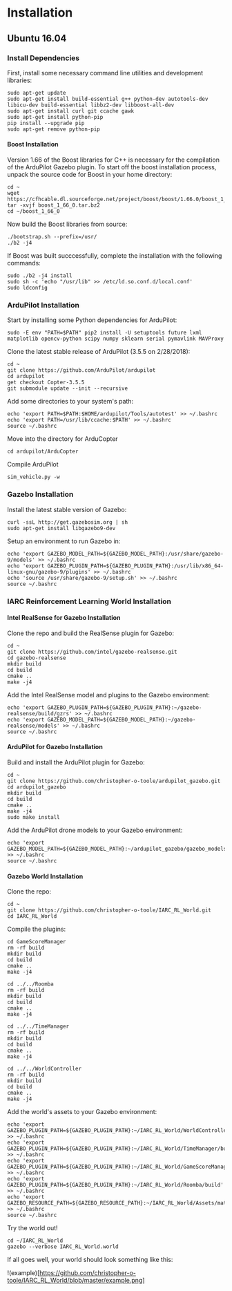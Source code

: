 # Installation
## Ubuntu 16.04

### Install Dependencies

First, install some necessary command line utilities and development libraries:
```
sudo apt-get update
sudo apt-get install build-essential g++ python-dev autotools-dev libicu-dev build-essential libbz2-dev libboost-all-dev
sudo apt-get install curl git ccache gawk
sudo apt-get install python-pip
pip install --upgrade pip
sudo apt-get remove python-pip
```

#### Boost Installation
Version 1.66 of the Boost libraries for C++ is necessary for the compilation of the ArduPilot Gazebo plugin. To start off the boost installation process, unpack the source code for Boost in your home directory:
```
cd ~
wget https://cfhcable.dl.sourceforge.net/project/boost/boost/1.66.0/boost_1_66_0.tar.bz2
tar -xvjf boost_1_66_0.tar.bz2
cd ~/boost_1_66_0
```
Now build the Boost libraries from source:
```
./bootstrap.sh --prefix=/usr/
./b2 -j4
```
If Boost was built succcessfully, complete the installation with the following commands:
```
sudo ./b2 -j4 install
sudo sh -c 'echo "/usr/lib" >> /etc/ld.so.conf.d/local.conf'
sudo ldconfig
```

### ArduPilot Installation

Start by installing some Python dependencies for ArduPilot:
```
sudo -E env "PATH=$PATH" pip2 install -U setuptools future lxml matplotlib opencv-python scipy numpy sklearn serial pymavlink MAVProxy
```
Clone the latest stable release of ArduPilot (3.5.5 on 2/28/2018):
```
cd ~
git clone https://github.com/ArduPilot/ardupilot
cd ardupilot
get checkout Copter-3.5.5
git submodule update --init --recursive
```
Add some directories to your system's path:
```
echo 'export PATH=$PATH:$HOME/ardupilot/Tools/autotest' >> ~/.bashrc
echo 'export PATH=/usr/lib/ccache:$PATH' >> ~/.bashrc
source ~/.bashrc
```
Move into the directory for ArduCopter
```
cd ardupilot/ArduCopter
```
Compile ArduPilot
```
sim_vehicle.py -w
```

### Gazebo Installation

Install the latest stable version of Gazebo:
```
curl -ssL http://get.gazebosim.org | sh
sudo apt-get install libgazebo9-dev
```
Setup an environment to run Gazebo in:
```
echo 'export GAZEBO_MODEL_PATH=${GAZEBO_MODEL_PATH}:/usr/share/gazebo-9/models' >> ~/.bashrc
echo 'export GAZEBO_PLUGIN_PATH=${GAZEBO_PLUGIN_PATH}:/usr/lib/x86_64-linux-gnu/gazebo-9/plugins' >> ~/.bashrc
echo 'source /usr/share/gazebo-9/setup.sh' >> ~/.bashrc
source ~/.bashrc
```

### IARC Reinforcement Learning World Installation

#### Intel RealSense for Gazebo Installation
Clone the repo and build the RealSense plugin for Gazebo:
```
cd ~
git clone https://github.com/intel/gazebo-realsense.git
cd gazebo-realsense
mkdir build
cd build
cmake ..
make -j4
```
Add the Intel RealSense model and plugins to the Gazebo environment:
```
echo 'export GAZEBO_PLUGIN_PATH=${GAZEBO_PLUGIN_PATH}:~/gazebo-realsense/build/gzrs' >> ~/.bashrc
echo 'export GAZEBO_MODEL_PATH=${GAZEBO_MODEL_PATH}:~/gazebo-realsense/models' >> ~/.bashrc
source ~/.bashrc
```
#### ArduPilot for Gazebo Installation
Build and install the ArduPilot plugin for Gazebo:
```
cd ~
git clone https://github.com/christopher-o-toole/ardupilot_gazebo.git
cd ardupilot_gazebo
mkdir build
cd build
cmake ..
make -j4
sudo make install
```
Add the ArduPilot drone models to your Gazebo environment:
```
echo 'export GAZEBO_MODEL_PATH=${GAZEBO_MODEL_PATH}:~/ardupilot_gazebo/gazebo_models' >> ~/.bashrc
source ~/.bashrc
```
#### Gazebo World Installation

Clone the repo:
```
cd ~
git clone https://github.com/christopher-o-toole/IARC_RL_World.git
cd IARC_RL_World
```
Compile the plugins:
```
cd GameScoreManager
rm -rf build
mkdir build
cd build
cmake .. 
make -j4

cd ../../Roomba
rm -rf build
mkdir build
cd build
cmake .. 
make -j4

cd ../../TimeManager
rm -rf build
mkdir build
cd build
cmake .. 
make -j4

cd ../../WorldController
rm -rf build
mkdir build
cd build
cmake .. 
make -j4

```
Add the world's assets to your Gazebo environment:
```
echo 'export GAZEBO_PLUGIN_PATH=${GAZEBO_PLUGIN_PATH}:~/IARC_RL_World/WorldController/build' >> ~/.bashrc
echo 'export GAZEBO_PLUGIN_PATH=${GAZEBO_PLUGIN_PATH}:~/IARC_RL_World/TimeManager/build' >> ~/.bashrc
echo 'export GAZEBO_PLUGIN_PATH=${GAZEBO_PLUGIN_PATH}:~/IARC_RL_World/GameScoreManager/build' >> ~/.bashrc
echo 'export GAZEBO_PLUGIN_PATH=${GAZEBO_PLUGIN_PATH}:~/IARC_RL_World/Roomba/build' >> ~/.bashrc
echo 'export GAZEBO_RESOURCE_PATH=${GAZEBO_RESOURCE_PATH}:~/IARC_RL_World/Assets/materials/textures' >> ~/.bashrc
source ~/.bashrc
```
Try the world out!
```
cd ~/IARC_RL_World
gazebo --verbose IARC_RL_World.world
```

If all goes well, your world should look something like this:

!(example)[https://github.com/christopher-o-toole/IARC_RL_World/blob/master/example.png]
